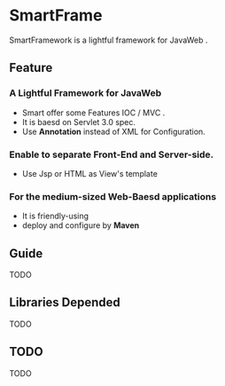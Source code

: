 # SmartFrame

SmartFramework is a lightful framework for JavaWeb .



## Feature

###  **A Lightful Framework for JavaWeb**


 * Smart offer some Features IOC / MVC . 
 * It is baesd on Servlet 3.0 spec.
 * Use **Annotation** instead of XML for Configuration.
 
 
### **Enable to separate Front-End and Server-side.**
 
 * Use Jsp or HTML as View's template


###  **For the medium-sized Web-Baesd applications**
 
 * It is friendly-using 
 * deploy and configure by **Maven**

 
 
## Guide

TODO


## Libraries Depended

TODO



## TODO

TODO
